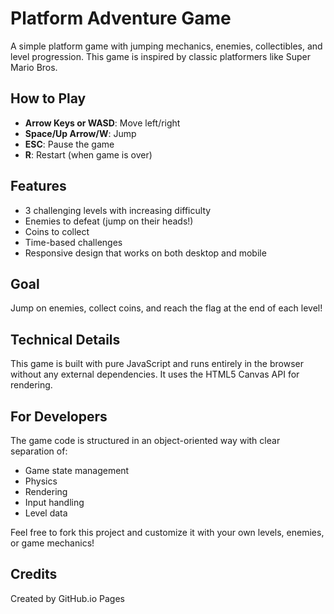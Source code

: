 # Platform Adventure Game

A simple platform game with jumping mechanics, enemies, collectibles, and level progression. This game is inspired by classic platformers like Super Mario Bros.

## How to Play

- **Arrow Keys or WASD**: Move left/right
- **Space/Up Arrow/W**: Jump
- **ESC**: Pause the game
- **R**: Restart (when game is over)

## Features

- 3 challenging levels with increasing difficulty
- Enemies to defeat (jump on their heads!)
- Coins to collect
- Time-based challenges
- Responsive design that works on both desktop and mobile

## Goal

Jump on enemies, collect coins, and reach the flag at the end of each level!

## Technical Details

This game is built with pure JavaScript and runs entirely in the browser without any external dependencies. It uses the HTML5 Canvas API for rendering.

## For Developers

The game code is structured in an object-oriented way with clear separation of:
- Game state management
- Physics
- Rendering
- Input handling
- Level data

Feel free to fork this project and customize it with your own levels, enemies, or game mechanics!

## Credits

Created by GitHub.io Pages